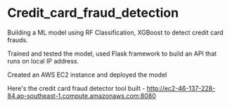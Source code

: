 # Credit_card_fraud_detection

Building a ML model using RF Classification, XGBoost to detect credit card frauds.

Trained and tested the model, used Flask framework to build an API that runs on local IP address.

Created an AWS EC2 instance and deployed the model

Here's the credit card fraud detector tool built -
http://ec2-46-137-228-84.ap-southeast-1.compute.amazonaws.com:8080
